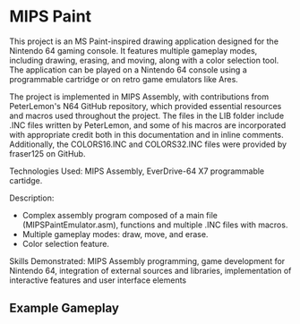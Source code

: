 # MIPS Paint

This project is an MS Paint-inspired drawing application designed for the Nintendo 64 gaming console. It features multiple gameplay modes, including drawing, erasing, and moving, along with a color selection tool. The application can be played on a Nintendo 64 console using a programmable cartridge or on retro game emulators like Ares.

The project is implemented in MIPS Assembly, with contributions from PeterLemon's N64 GitHub repository, which provided essential resources and macros used throughout the project. The files in the LIB folder include .INC files written by PeterLemon, and some of his macros are incorporated with appropriate credit both in this documentation and in inline comments. Additionally, the COLORS16.INC and COLORS32.INC files were provided by fraser125 on GitHub.

Technologies Used: MIPS Assembly, EverDrive-64 X7 programmable cartidge.

Description:
  - Complex assembly program composed of a main file (MIPSPaintEmulator.asm), functions and multiple .INC files with macros.
  - Multiple gameplay modes: draw, move, and erase.
  - Color selection feature.
  
Skills Demonstrated: MIPS Assembly programming, game development for Nintendo 64, integration of external sources and libraries, implementation of interactive features and user interface elements

## Example Gameplay

